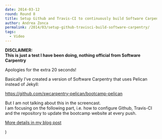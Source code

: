 ```yaml
---
date: 2014-03-12
round: Round 8
title: Setup Github and Travis-CI to continuously build Software Carpentry
author: Andrea Zonca
permalink: /2014/03/setup-github-travisci-build-software-carpentry/
tags:
  - Video
---
```

**DISCLAIMER:**  
**This is just a test I have been doing, nothing official from Software Carpentry**

Apologies for the extra 20 seconds!

Basically I&#8217;ve created a version of Software Carpentry that uses Pelican instead of Jekyll:

<https://github.com/swcarpentry-pelican/bootcamp-pelican>

But I am not talking about this in the screencast.  
I am focusing on the following part, i.e. how to configure Github, Travis-CI and the repository to update the bootcamp website at every push.

[More details in my blog post][1]

)

 [1]: http://zonca.github.io/2014/02/build-software-carpentry-with-pelican.html
